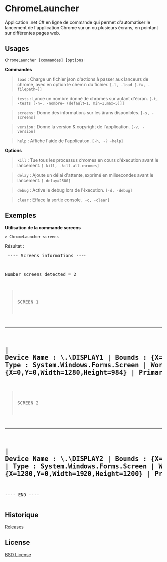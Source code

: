 # ChromeLauncher
Application .net C# en ligne de commande qui permet d'automatiser le lancement de l'application Chrome sur un ou plusieurs écrans, en pointant sur différentes pages web.

## Usages

    ChromeLauncher [commandes] [options]

**Commandes**
> `load` : Charge un fichier json d'actions à passer aux lanceurs de chrome, avec en option le chemin du fichier. `[-l, -load [-f=, -filepath=]]`

> `tests` : Lance un nombre donné de chromes sur autant d'écran. `[-t, -tests [-n=, -nombre= (default=1, min=1,max=5)]]`

> `screens` : Donne des informations sur les ãrans disponibles. `[-s, -screens]`

> `version` : Donne la version & copyright de l'application. `[-v, -version]`

> `help` : Affiche l'aide de l'application. `[-h, -? -help]`


**Options**
> `kill` : Tue tous les processus chromes en cours d'éxecution avant le lancement. `[-kill, -kill-all-chromes]`

> `delay` : Ajoute un délai d'attente, exprimé en milisecondes avant le lancement. `[-delay=2500]`

> `debug` : Active le debug lors de l'éxecution. `[-d, -debug]`

> `clear` : Efface la sortie console. `[-c, -clear]`

## Exemples
**Utilisation de la commande screens**

```
> ChromeLauncher screens
```

Résultat :<pre>
---- Screens informations ----

 Number screens detected = 2

 > SCREEN 1
   ---------------------------------------------------------
   |    Device Name : \\.\DISPLAY1
   |         Bounds : {X=0,Y=0,Width=1280,Height=1024}
   |           Type : System.Windows.Forms.Screen
   |   Working Area : {X=0,Y=0,Width=1280,Height=984}
   | Primary Screen : True
   ---------------------------------------------------------

 > SCREEN 2
   ---------------------------------------------------------
   |    Device Name : \\.\DISPLAY2
   |         Bounds : {X=1280,Y=0,Width=1920,Height=1200}
   |           Type : System.Windows.Forms.Screen
   |   Working Area : {X=1280,Y=0,Width=1920,Height=1200}
   | Primary Screen : False
   ---------------------------------------------------------

---- END ----
</pre>

## Historique
[Releases](https://github.com/AOT-PADI/ChromeLauncher/releases)

## License
[BSD License](https://github.com/AOT-PADI/ChromeLauncher/LICENSE.md)
